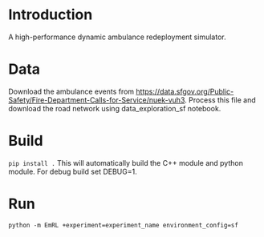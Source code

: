 # Introduction
A high-performance dynamic ambulance redeployment simulator.
# Data
Download the ambulance events from https://data.sfgov.org/Public-Safety/Fire-Department-Calls-for-Service/nuek-vuh3. Process this file and download the road network using data_exploration_sf notebook.
# Build
`pip install .`
This will automatically build the C++ module and python module.
For debug build set DEBUG=1.
# Run
`python -m EmRL +experiment=experiment_name environment_config=sf`
